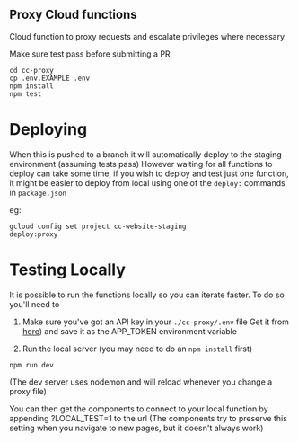## Proxy Cloud functions

Cloud function to proxy requests and escalate privileges where necessary

Make sure test pass before submitting a PR

```
cd cc-proxy
cp .env.EXAMPLE .env
npm install
npm test
```

# Deploying

When this is pushed to a branch it will automatically deploy to the staging environment (assuming tests pass)
However waiting for all functions to deploy can take some time, if you wish to deploy and test just one
function, it might be easier to deploy from local using one of the `deploy:` commands in `package.json`

eg:

```
gcloud config set project cc-website-staging
deploy:proxy
```

# Testing Locally

It is possible to run the functions locally so you can iterate faster. To do so you'll need to

1. Make sure you've got an API key in your `./cc-proxy/.env` file
   Get it from [here](https://admin.raisely.com/campaigns/climate-conversations-staging/setup/api))
   and save it as the APP_TOKEN environment variable

2. Run the local server (you may need to do an `npm install` first)

```
npm run dev
```

(The dev server uses nodemon and will reload whenever you change a proxy file)

You can then get the components to connect to your local function by appending ?LOCAL_TEST=1 to the url
(The components try to preserve this setting when you navigate to new pages, but it doesn't always work)
